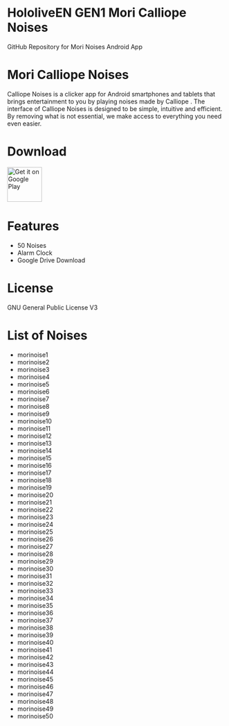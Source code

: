 # HololiveEN GEN1 Mori Calliope Noises 
 GitHub Repository for Mori Noises Android App

# Mori Calliope Noises
Calliope Noises is a clicker app for Android smartphones and tablets that brings entertainment to you by playing noises made by Calliope .
The interface of Calliope Noises is designed to be simple, intuitive and efficient. By removing what is not essential, we make access to everything you need even easier.

# Download
[<img src="https://play.google.com/intl/en_us/badges/images/generic/en_badge_web_generic.png"
alt="Get it on Google Play"
height="80">](https://play.google.com/store/apps/details?id=com.yuzumin.morinoises)

# Features
* 50 Noises
* Alarm Clock
* Google Drive Download

# License
GNU General Public License V3

# List of Noises
* morinoise1
* morinoise2
* morinoise3
* morinoise4
* morinoise5
* morinoise6
* morinoise7
* morinoise8
* morinoise9
* morinoise10
* morinoise11
* morinoise12
* morinoise13
* morinoise14
* morinoise15
* morinoise16
* morinoise17
* morinoise18
* morinoise19
* morinoise20
* morinoise21
* morinoise22
* morinoise23
* morinoise24
* morinoise25
* morinoise26
* morinoise27
* morinoise28
* morinoise29
* morinoise30
* morinoise31
* morinoise32
* morinoise33
* morinoise34
* morinoise35
* morinoise36
* morinoise37
* morinoise38
* morinoise39
* morinoise40
* morinoise41
* morinoise42
* morinoise43
* morinoise44
* morinoise45
* morinoise46
* morinoise47
* morinoise48
* morinoise49
* morinoise50
